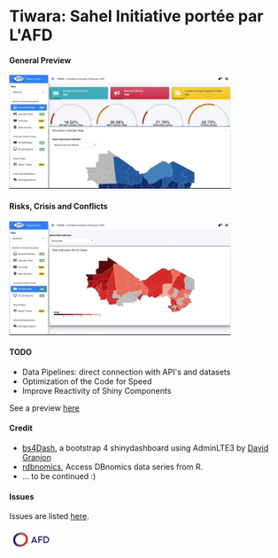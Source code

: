 # Tiwara: Sahel Initiative portée par L'AFD  

#### General Preview

![](preview1.gif)

#### Risks, Crisis and Conflicts 

![](preview2.gif) 

#### TODO

* Data Pipelines: direct connection with API's and datasets 
* Optimization of the Code for Speed
* Improve Reactivity of Shiny Components

See a preview [here](https://afdshiny.shinyapps.io/Tiwara/)

#### Credit

* [bs4Dash](https://github.com/DivadNojnarg/bs4Dash), a bootstrap 4 shinydashboard using AdminLTE3 by [David Granjon](https://twitter.com/divadnojnarg)
* [rdbnomics](https://git.nomics.world/dbnomics/rdbnomics), Access DBnomics data series from R.
* ... to be continued :)

#### Issues

Issues are listed [here](https://github.com/brainy749/Tiwara/issues).

![AFD](Logo_AFD_2016.png) 
